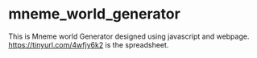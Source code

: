 # mneme_world_generator
This is Mneme world Generator designed using javascript and webpage. https://tinyurl.com/4wfjy6k2 is the spreadsheet. 
